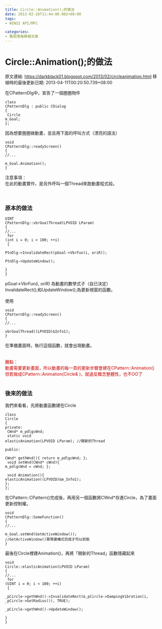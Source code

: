 ```yaml
---
title: Circle::Animation();的做法
date: 2013-02-26T11:44:00.002+08:00
tags: 
- WIN32 API/MFC

categories:
- 舊部落格移植文章
---
```


# Circle::Animation();的做法

原文連結: https://darkblack01.blogspot.com/2013/02/circleanimation.html
移植時的最後更新日期: 2013-04-11T00:20:50.739+08:00

在CPatternDlg中，宣告了一個圈圈物件<br /><pre class="prettyprint"><code>class CPatternDlg : public CDialog<br />{<br />    Circle m_Goal;<br />};</code></pre>因為想要圈圈做動畫，並且用下面的呼叫方式（漂亮的語法）<br /><pre class="prettyprint"><code>void CPatternDlg::readyScreen()<br />{<br />//...<br />    m_Goal.Animation();<br />}</code></pre>注意事項：<br />在此的動畫實作，是另外呼叫一個Thread來跑動畫程式段。<br /><br /><a name='more'></a><br /><h3><span style="font-size: large;">原本的做法</span></h3><pre class="prettyprint"><code>UINT CPatternDlg::vbrGoalThread(LPVOID LParam)<br />{<br />//...<br />    for (int i = 0; i &lt; 100; ++i)<br />    {        <br />         PtnDlg-&gt;InvalidateRect(pGoal-&gt;VbrFun(i, oriR));<br />         PtnDlg-&gt;UpdateWindow();<br />    }<br />}</code></pre>pGoal-&gt;VbrFun(i, oriR) 為動畫的數學式子（自已決定）<br />InvalidateRect();和UpdateWindow();為更新視窗的函數。<br /><br />使用<br /><pre class="prettyprint"><code>void CPatternDlg::readyScreen()<br />{<br />//...<br />    vbrGoalThread((LPVOID)&amp;Info1);<br />}</code></pre>在準備畫面時，執行這個函數，就會出現動畫。<br /><br /><br /><span style="color: #cc0000;">難點：</span><br /><span style="color: #cc0000;">動畫需要更新畫面，所以動畫的每一頁</span><span style="color: #cc0000;">的</span><span style="color: #cc0000;">更新步驟會建在CPattern::Animation()</span><br /><span style="color: #cc0000;">但若做成CPattern::Animation(Circle&amp; )，就違反概念整體性，也不OO了</span><br /><br /><h3><span style="font-size: large;">後來的做法</span></h3>我們來看看，先將動畫函數建在Circle<br /><pre class="prettyprint"><code>class Circle<br />{<br />private:<br />    CWnd* m_pdlgcWnd;<br />    static void elasticAnimation(LPVOID LParam);  //開新的Thread<br /><br />public:<br />    CWnd* gethWnd(){ return m_pdlgcWnd; };<br />     void setWnd(CWnd* cWnd){ m_pdlgcWnd = cWnd; };<br /><br />     void Animation(){ elasticAnimation((LPVOID)&amp;m_Info1); };<br />};</code></pre>在CPattern::CPattern()完成後，再用另一個函數將CWnd*存進Circle，為了畫面更新控制權。 <br /><pre class="prettyprint"><code>void CPatternDlg::SomeFunction()<br />{<br />//...<br />    m_Goal.setWnd(GetActiveWindow()); //GetActiveWindow()需等建構式完成才可以抓取<br />}</code></pre>最後在Circle裡建Animation()，再將「開新的Thread」函數隱藏起來 <br /><pre class="prettyprint"><code>void Circle::elasticAnimation(LPVOID LParam)<br />{<br />//...<br />    for (UINT i = 0; i &lt; 100; ++i)<br />    {<br />        _pCircle-&gt;gethWnd()-&gt;InvalidateRect(&amp;_pCircle-&gt;DampingVibration(i,  _pCircle-&gt;GetRadius()), TRUE);<br />        _pCircle-&gt;gethWnd()-&gt;UpdateWindow();<br />    }<br />}</code></pre>
